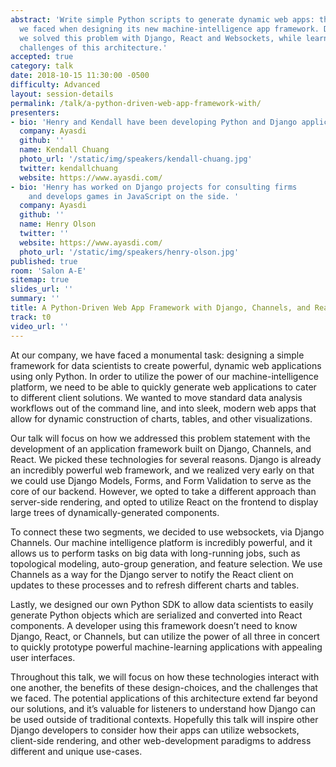 ```yaml
---
abstract: 'Write simple Python scripts to generate dynamic web apps: this is the challenge
  we faced when designing its new machine-intelligence app framework. Discover how
  we solved this problem with Django, React and Websockets, while learning about the
  challenges of this architecture.'
accepted: true
category: talk
date: 2018-10-15 11:30:00 -0500
difficulty: Advanced
layout: session-details
permalink: /talk/a-python-driven-web-app-framework-with/
presenters:
- bio: 'Henry and Kendall have been developing Python and Django applications at Ayasdi for the past two years. Ayasdi is a machine intelligence company helping businesses understand their data and optimize their processes. Previously, Kendall was a co-organizer at the San Diego Python Users Group, and has given several Python-related workshops and tutorials.'
  company: Ayasdi
  github: ''
  name: Kendall Chuang
  photo_url: '/static/img/speakers/kendall-chuang.jpg'
  twitter: kendallchuang
  website: https://www.ayasdi.com/
- bio: 'Henry has worked on Django projects for consulting firms
    and develops games in JavaScript on the side. '
  company: Ayasdi
  github: ''
  name: Henry Olson
  twitter: ''
  website: https://www.ayasdi.com/
  photo_url: '/static/img/speakers/henry-olson.jpg'
published: true
room: 'Salon A-E'
sitemap: true
slides_url: ''
summary: ''
title: A Python-Driven Web App Framework with Django, Channels, and React
track: t0
video_url: ''
---
```


At our company, we have faced a monumental task: designing a simple framework for data scientists to create powerful, dynamic web applications using only Python. In order to utilize the power of our machine-intelligence platform, we need to be able to quickly generate web applications to cater to different client solutions. We wanted to move standard data analysis workflows out of the command line, and into sleek, modern web apps that allow for dynamic construction of charts, tables, and other visualizations.

Our talk will focus on how we addressed this problem statement with the development of an application framework built on Django, Channels, and React. We picked these technologies for several reasons. Django is already an incredibly powerful web framework, and we realized very early on that we could use Django Models, Forms, and Form Validation to serve as the core of our backend. However, we opted to take a different approach than server-side rendering, and opted to utilize React on the frontend to display large trees of dynamically-generated components.

To connect these two segments, we decided to use websockets, via Django Channels. Our machine intelligence platform is incredibly powerful, and it allows us to perform tasks on big data with long-running jobs, such as topological modeling, auto-group generation, and feature selection. We use Channels as a way for the Django server to notify the React client on updates to these processes and to refresh different charts and tables.

Lastly, we designed our own Python SDK to allow data scientists to easily generate Python objects which are serialized and converted into React components. A developer using this framework doesn’t need to know Django, React, or Channels, but can utilize the power of all three in concert to quickly prototype powerful machine-learning applications with appealing user interfaces.

Throughout this talk, we will focus on how these technologies interact with one another, the benefits of these design-choices, and the challenges that we faced. The potential applications of this architecture extend far beyond our solutions, and it’s valuable for listeners to understand how Django can be used outside of traditional contexts. Hopefully this talk will inspire other Django developers to consider how their apps can utilize websockets, client-side rendering, and other web-development paradigms to address different and unique use-cases.
